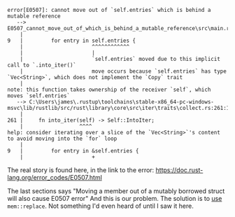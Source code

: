 ```
error[E0507]: cannot move out of `self.entries` which is behind a mutable reference
   --> E0507_cannot_move_out_of_which_is_behind_a_mutable_reference\src\main.rs:9:22
    |
9   |         for entry in self.entries {
    |                      ^^^^^^^^^^^^
    |                      |
    |                      `self.entries` moved due to this implicit call to `.into_iter()`
    |                      move occurs because `self.entries` has type `Vec<String>`, which does not implement the `Copy` trait
    |
note: this function takes ownership of the receiver `self`, which moves `self.entries`
   --> C:\Users\james\.rustup\toolchains\stable-x86_64-pc-windows-msvc\lib/rustlib/src/rust\library\core\src\iter\traits\collect.rs:261:18
    |
261 |     fn into_iter(self) -> Self::IntoIter;
    |                  ^^^^
help: consider iterating over a slice of the `Vec<String>`'s content to avoid moving into the `for` loop
    |
9   |         for entry in &self.entries {
    |                      +
```

The real story is found here, in the link to the error:
https://doc.rust-lang.org/error_codes/E0507.html

The last sections says "Moving a member out of a mutably borrowed struct will also cause E0507 error"
And this is our problem. The solution is to 
[use](https://doc.rust-lang.org/std/mem/fn.replace.html) `mem::replace`. Not something I'd even heard of 
until I saw it here.